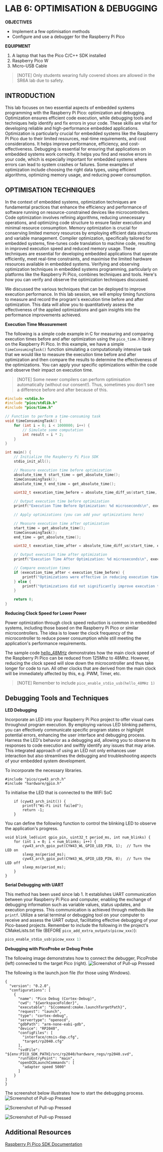 # LAB 6: OPTIMISATION & DEBUGGING

**OBJECTIVES**
-	Implement a few optimisation methods
-	Configure and use a debugger for the Raspberry Pi Pico


**EQUIPMENT** 
1.	A laptop that has the Pico C/C++ SDK installed
2.	Raspberry Pico W
3.	Micro-USB Cable

> [NOTE]
> Only students wearing fully covered shoes are allowed in the SR6A lab due to safety.

## **INTRODUCTION** 

This lab focuses on two essential aspects of embedded systems programming with the Raspberry Pi Pico: optimization and debugging. Optimization ensures efficient code execution, while debugging tools and techniques help identify and fix errors in your code. These skills are vital for developing reliable and high-performance embedded applications. Optimization is particularly crucial for embedded systems like the Raspberry Pi Pico due to their limited resources, real-time requirements, and cost considerations. It helps improve performance, efficiency, and cost-effectiveness. Debugging is essential for ensuring that applications on embedded systems work correctly. It helps you find and resolve errors in your code, which is especially important for embedded systems where errors can lead to system crashes or failures. Some examples of optimization include choosing the right data types, using efficient algorithms, optimizing memory usage, and reducing power consumption.

## **OPTIMISATION TECHNIQUES**

In the context of embedded systems, optimization techniques are fundamental practices that enhance the efficiency and performance of software running on resource-constrained devices like microcontrollers. Code optimization involves refining algorithms, reducing unnecessary operations, and optimizing code structure to ensure faster execution and minimal resource consumption. Memory optimization is crucial for conserving limited memory resources by employing efficient data structures and variable management. Compiler optimization, specifically tailored for embedded systems, fine-tunes code translation to machine code, resulting in improved execution speed and reduced memory usage. These techniques are essential for developing embedded applications that operate efficiently, meet real-time constraints, and maximise the limited hardware resources available in embedded systems. Verifying and observing optimization techniques in embedded systems programming, particularly on platforms like the Raspberry Pi Pico, combines techniques and tools. Here's how you can verify and observe the optimization techniques discussed. 

We discussed the various techniques that can be deployed to improve execution performance. In this lab session, we will employ timing functions to measure and record the program's execution time before and after optimization. This data will allow you to quantitatively assess the effectiveness of the applied optimizations and gain insights into the performance improvements achieved.

**Execution Time Measurement**

The following is a simple code example in C for measuring and comparing execution times before and after optimization using the `pico_time.h` library on the Raspberry Pi Pico. In this example, we have a simple `timeConsumingTask()` function simulating a computationally intensive task that we would like to measure the execution time before and after optimization and then compare the results to determine the effectiveness of the optimizations. You can apply your specific optimizations within the code and observe their impact on execution time.

> [NOTE]
> Some newer compilers can perform optimisation automatically (without our consent!). Thus, sometimes you don't see a difference before and after because of this.

```c
#include <stdio.h>
#include "pico/stdlib.h"
#include "pico/time.h"

// Function to perform a time-consuming task
void timeConsumingTask() {
    for (int i = 0; i < 1000000; i++) {
        // Simulate some computation
        int result = i * 2;
    }
}

int main() {
    // Initialize the Raspberry Pi Pico SDK
    stdio_init_all();

    // Measure execution time before optimization
    absolute_time_t start_time = get_absolute_time();
    timeConsumingTask();
    absolute_time_t end_time = get_absolute_time();

    uint32_t execution_time_before = absolute_time_diff_us(start_time, end_time);

    // Output execution time before optimization
    printf("Execution Time Before Optimization: %d microseconds\n", execution_time_before);

    // Apply optimizations (you can add your optimizations here)

    // Measure execution time after optimization
    start_time = get_absolute_time();
    timeConsumingTask();
    end_time = get_absolute_time();

    uint32_t execution_time_after = absolute_time_diff_us(start_time, end_time);

    // Output execution time after optimization
    printf("Execution Time After Optimization: %d microseconds\n", execution_time_after);

    // Compare execution times
    if (execution_time_after < execution_time_before) {
        printf("Optimizations were effective in reducing execution time.\n");
    } else {
        printf("Optimizations did not significantly improve execution time.\n");
    }

    return 0;
}
```
**Reducing Clock Speed for Lower Power**

Power optimization through clock speed reduction is common in embedded systems, including those based on the Raspberry Pi Pico or similar microcontrollers. The idea is to lower the clock frequency of the microcontroller to reduce power consumption while still meeting the application's performance requirements. 

The sample code [hello_48MHz](https://github.com/raspberrypi/pico-examples/blob/master/clocks/hello_48MHz/hello_48MHz.c) demonstrates how the main clock speed of the Raspberry Pi Pico can be reduced from 125Mhz to 48Mhz. However, reducing the clock speed will slow down the microcontroller and thus take longer for code to run. All other clocks that are derived from the main clock will be immediately affected by this, e.g. PWM, Timer, etc.

> [NOTE]
> Remember to include `pico_enable_stdio_usb(hello_48MHz 1)`


## Debugging Tools and Techniques

**LED Debugging**

Incorporate an LED into your Raspberry Pi Pico project to offer visual cues throughout program execution. By employing various LED blinking patterns, you can effectively communicate specific program states or highlight potential errors, enhancing the user interface and debugging process. Harness the LED's behavior as a debugging aid, allowing you to observe its responses to code execution and swiftly identify any issues that may arise. This integrated approach of using an LED not only enhances user interaction but also streamlines the debugging and troubleshooting aspects of your embedded system development.

To incorporate the necessary libraries.
```
#include "pico/cyw43_arch.h"
#include "hardware/gpio.h"
```

To initialise the LED that is connected to the WiFi SoC
```
    if (cyw43_arch_init()) {
        printf("Wi-Fi init failed");
        return -1;
    }
```

You can define the following function to control the blinking LED to observe the application's progress.
```
void blink_led(uint gpio_pin, uint32_t period_ms, int num_blinks) {
    for (int i = 0; i < num_blinks; i++) {
        cyw43_arch_gpio_put(CYW43_WL_GPIO_LED_PIN, 1);  // Turn the LED on
        sleep_ms(period_ms);
        cyw43_arch_gpio_put(CYW43_WL_GPIO_LED_PIN, 0);  // Turn the LED off
        sleep_ms(period_ms);
    }
}
```

**Serial Debugging with UART**

This method has been used since lab 1. It establishes UART communication between your Raspberry Pi Pico and computer, enabling the exchange of debugging information such as variable values, status updates, and execution progress. This communication is achieved through methods like `printf`. Utilize a serial terminal or debugging tool on your computer to receive and assess the UART output, facilitating effective debugging of your Pico-based projects. Remember to include the following in the project's CMakeLists.txt file (BEFORE `pico_add_extra_outputs(picow_xxx)`):

``` c
pico_enable_stdio_usb(picow_xxxx 1)
```

**Debugging with PicoProbe or Debug Probe**

The following image demonstrates how to connect the debugger, PicoProbe (left) connected to the target Pico (right).
![Screenshot of Pull-up Pressed](picoprobe.jpg)

The following is the launch.json file (for those using Windows).
```
{
  "version": "0.2.0",
  "configurations": [
    {
      "name": "Pico Debug (Cortex-Debug)",
      "cwd": "${workspaceFolder}",
      "executable": "${command:cmake.launchTargetPath}",
      "request": "launch",
      "type": "cortex-debug",
      "servertype": "openocd",
      "gdbPath": "arm-none-eabi-gdb",
      "device": "RP2040",
      "configFiles": [
        "interface/cmsis-dap.cfg",
        "target/rp2040.cfg"
      ],
      "svdFile": "${env:PICO_SDK_PATH}/src/rp2040/hardware_regs/rp2040.svd",
      "runToEntryPoint": "main",
      "openOCDLaunchCommands": [
        "adapter speed 5000"
      ]
    }
]
}
```

The screenshot below illustrates how to start the debugging process.
![Screenshot of Pull-up Pressed](debugging.png)

![Screenshot of Pull-up Pressed](debugging.png)

![Screenshot of Pull-up Pressed](debugging.png)

## Additional Resources
[Raspberry Pi Pico SDK Documentation](https://www.raspberrypi.com/documentation/pico-sdk/index_doxygen.html)
